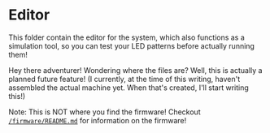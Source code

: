 # Editor

This folder contain the editor for the system, which also functions as a simulation tool, so you can test your LED patterns before actually running them!

Hey there adventurer! Wondering where the files are? Well, this is actually a planned future feature! (I currently, at the time of this writing, haven't assembled the actual machine yet. When that's created, I'll start writing this!)

Note: This is NOT where you find the firmware! Checkout [`/firmware/README.md`](</firmware/README.md>) for information on the firmware!
